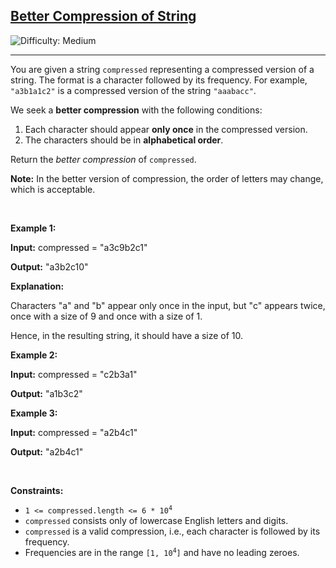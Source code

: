 <h2><a href="https://leetcode.com/problems/better-compression-of-string">Better Compression of String</a></h2> <img src='https://img.shields.io/badge/Difficulty-Medium-orange' alt='Difficulty: Medium' /><hr><p>You are given a string <code>compressed</code> representing a compressed version of a string. The format is a character followed by its frequency. For example, <code>&quot;a3b1a1c2&quot;</code> is a compressed version of the string <code>&quot;aaabacc&quot;</code>.</p>

<p>We seek a <strong>better compression</strong> with the following conditions:</p>

<ol>
	<li>Each character should appear <strong>only once</strong> in the compressed version.</li>
	<li>The characters should be in <strong>alphabetical order</strong>.</li>
</ol>

<p>Return the <em>better compression</em> of <code>compressed</code>.</p>

<p><strong>Note:</strong> In the better version of compression, the order of letters may change, which is acceptable.</p>

<p>&nbsp;</p>
<p><strong class="example">Example 1:</strong></p>

<div class="example-block">
<p><strong>Input:</strong> <span class="example-io">compressed = &quot;a3c9b2c1&quot;</span></p>

<p><strong>Output:</strong> <span class="example-io">&quot;a3b2c10&quot;</span></p>

<p><strong>Explanation:</strong></p>

<p>Characters &quot;a&quot; and &quot;b&quot; appear only once in the input, but &quot;c&quot; appears twice, once with a size of 9 and once with a size of 1.</p>

<p>Hence, in the resulting string, it should have a size of 10.</p>
</div>

<p><strong class="example">Example 2:</strong></p>

<div class="example-block">
<p><strong>Input:</strong> <span class="example-io">compressed = &quot;c2b3a1&quot;</span></p>

<p><strong>Output:</strong> <span class="example-io">&quot;a1b3c2&quot;</span></p>
</div>

<p><strong class="example">Example 3:</strong></p>

<div class="example-block">
<p><strong>Input:</strong> <span class="example-io">compressed = &quot;a2b4c1&quot;</span></p>

<p><strong>Output:</strong> <span class="example-io">&quot;a2b4c1&quot;</span></p>
</div>

<p>&nbsp;</p>
<p><strong>Constraints:</strong></p>

<ul>
	<li><code>1 &lt;= compressed.length &lt;= 6 * 10<sup>4</sup></code></li>
	<li><code>compressed</code> consists only of lowercase English letters and digits.</li>
	<li><code>compressed</code> is a valid compression, i.e., each character is followed by its frequency.</li>
	<li>Frequencies are in the range <code>[1, 10<sup>4</sup>]</code> and have no leading zeroes.</li>
</ul>
